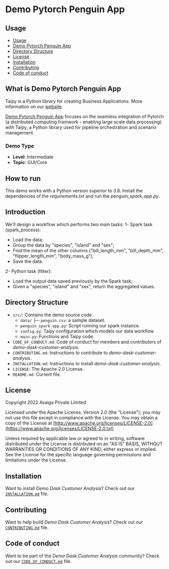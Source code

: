 # Demo Pytorch Penguin App

## Usage
- [Usage](#usage)
- [Demo Pytorch Penguin App](#what-is-demo-pytorch-penguin-app)
- [Directory Structure](#directory-structure)
- [License](#license)
- [Installation](#installation)
- [Contributing](#contributing)
- [Code of conduct](#code-of-conduct)

## What is Demo Pytorch Penguin App

Taipy is a Python library for creating Business Applications. More information on our
[website](https://www.taipy.io).

[Demo Pytorch Penguin App](https://github.com/Avaiga/demo-pytorch-penguin-app) 
focuses on the seamless integration of Pytorch (a distributed computing framwork - enabling large scale data processing) with Taipy, a Python library used for pipeline orchestration and scenario management.

### Demo Type
- **Level**: Intermediate
- **Topic**: GUI/Core

## How to run

This demo works with a Python version superior to 3.8. Install the dependencies of the *requirements.txt* and run the *penguin_spark_app.py*.

## Introduction
We'll design a workflow which performs two main tasks:
1- Spark task (spark_process):
- Load the data;
- Group the data by "species", "island" and "sex";
- Find the mean of the other columns ("bill_length_mm", "bill_depth_mm", "flipper_length_mm", "body_mass_g");
- Save the data.

2- Python task (filter):
- Load the output data saved previously by the Spark task;
- Given a "species", "island" and "sex", return the aggregated values.

## Directory Structure

- `src/`: Contains the demo source code.
    - `data/`
        ├─ `penguin.csv`: a sample dataset.
    - `penguin_spark_app.py`: Script running our spark instance.
    - `config.py`: Taipy configuration which models our data workflow.
    - `main.py`: Functions and Taipy code.
- `CODE_OF_CONDUCT.md`: Code of conduct for members and contributors of _demo-dask-customer-analysis_.
- `CONTRIBUTING.md`: Instructions to contribute to _demo-dask-customer-analysis_.
- `INSTALLATION.md`: Instructions to install _demo-dask-customer-analysis_.
- `LICENSE`: The Apache 2.0 License.
- `README.md`: Current file.

## License
Copyright 2022 Avaiga Private Limited

Licensed under the Apache License, Version 2.0 (the "License"); you may not use this file except in compliance with
the License. You may obtain a copy of the License at
[http://www.apache.org/licenses/LICENSE-2.0](https://www.apache.org/licenses/LICENSE-2.0.txt)

Unless required by applicable law or agreed to in writing, software distributed under the License is distributed on
an "AS IS" BASIS, WITHOUT WARRANTIES OR CONDITIONS OF ANY KIND, either express or implied. See the License for the
specific language governing permissions and limitations under the License.

## Installation

Want to install _Demo Dask Customer Analysis_? Check out our [`INSTALLATION.md`](INSTALLATION.md) file.

## Contributing

Want to help build _Demo Dask Customer Analysis_? Check out our [`CONTRIBUTING.md`](CONTRIBUTING.md) file.

## Code of conduct

Want to be part of the _Demo Dask Customer Analysis_ community? Check out our [`CODE_OF_CONDUCT.md`](CODE_OF_CONDUCT.md) file.
